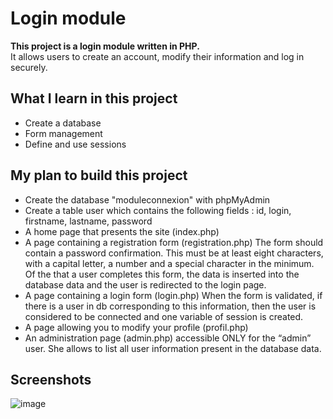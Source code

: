 # Login module
<b> This project is a login module written in PHP. </b> <br>
It allows users to create an account, modify their information and log in securely. <br>

## What I learn in this project
* Create a database <br>
* Form management <br>
* Define and use sessions </b>

## My plan to build this project
* Create the database "moduleconnexion" with phpMyAdmin
* Create a table user which contains the following fields : id, login, firstname, lastname, password
* A home page that presents the site (index.php)
* A page containing a registration form (registration.php) The form should contain a password confirmation. This must be at least eight characters, with a capital letter, a number and a special character in the minimum. Of the that a user completes this form, the data is inserted into the database data and the user is redirected to the login page.
* A page containing a login form (login.php) When the form is validated, if there is a user in db corresponding to this information, then the user is considered to be connected and one variable of session is created.
* A page allowing you to modify your profile (profil.php)
* An administration page (admin.php) accessible ONLY for the “admin” user. She allows to list all user information present in the database data.

## Screenshots
![image](https://github.com/christopher-cornet/module-connexion/assets/115154379/1e7868a6-0022-431a-a463-b929adfc7f0c)

